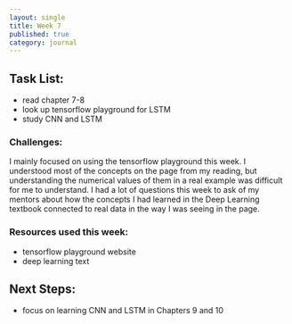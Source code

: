 ```yaml
---
layout: single
title: Week 7
published: true
category: journal
---
```

## Task List:
- read chapter 7-8
- look up tensorflow playground for LSTM
- study CNN and LSTM

### Challenges:
I mainly focused on using the tensorflow playground this week. I understood most of the concepts on the page from my reading, but understanding the numerical values of them in a real example was difficult for me to understand. I had a lot of questions this week to ask of my mentors about how the concepts I had learned in the Deep Learning textbook connected to real data in the way I was seeing in the page. 

### Resources used this week:
- tensorflow playground website
- deep learning text


## Next Steps:
- focus on learning CNN and LSTM in Chapters 9 and 10
